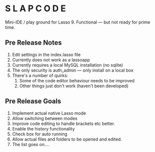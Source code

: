 S L A P C O D E
===============
Mini-IDE / play ground for Lasso 9.
Functional — but not ready for prime time.

Pre Release Notes
-----------------
1. Edit settings in the index.lasso file
2. Currently does not work as a lassoapp
3. Currently requires a local MySQL installation (no sqlite)
4. The only security is auth_admin — only install on a local box
5. There's a number of quirks:
	1. Some of the code editor behaviour needs to be improved 
	2. Other things just don't work (haven't been developed)

Pre Release Goals
-----------------
1. Implement actual native Lasso mode
2. Allow switching between modes
3. Improve code editing to handle brackets etc better.
4. Enable the history functionality
5. Check box for auto running
6. Allow actual files and folders to be opened and edited.
7. The list goes on....










